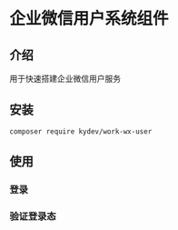# 企业微信用户系统组件

## 介绍

用于快速搭建企业微信用户服务

## 安装

```
composer require kydev/work-wx-user
```

## 使用

### 登录

### 验证登录态


